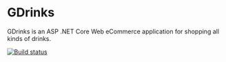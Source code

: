 # GDrinks

GDrinks is an ASP .NET Core Web eCommerce application for shopping all kinds of drinks.

[![Build status](https://ci.appveyor.com/api/projects/status/cvn3w77r9t2tuo55?svg=true)](https://ci.appveyor.com/project/thelad43/gdrinks)
